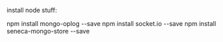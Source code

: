install node stuff:

 npm install mongo-oplog --save
 npm install socket.io --save
 npm install seneca-mongo-store --save
